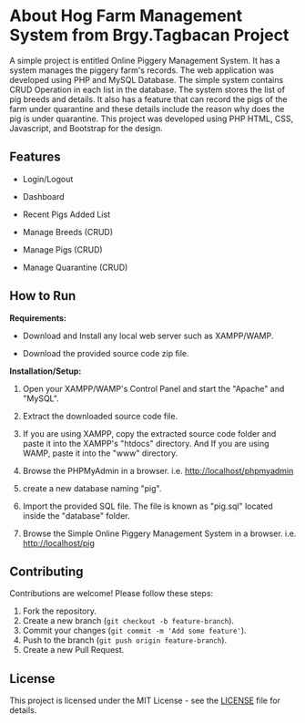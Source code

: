 # About Hog Farm Management System from Brgy.Tagbacan Project

A simple project is entitled Online Piggery Management System. It has a system manages the piggery farm's records. The web application was developed using PHP and MySQL Database. The simple system contains CRUD Operation in each list in the database. The system stores the list of pig breeds and details. It also has a feature that can record the pigs of the farm under quarantine and these details include the reason why does the pig is under quarantine. This project was developed using PHP HTML, CSS, Javascript, and Bootstrap for the design.

## Features

- Login/Logout

- Dashboard

- Recent Pigs Added List

- Manage Breeds (CRUD)

- Manage Pigs (CRUD)

- Manage Quarantine (CRUD)

## How to Run

**Requirements:**

- Download and Install any local web server such as XAMPP/WAMP.

- Download the provided source code zip file.

**Installation/Setup:**

1. Open your XAMPP/WAMP's Control Panel and start the "Apache" and "MySQL".

2. Extract the downloaded source code file.

3. If you are using XAMPP, copy the extracted source code folder and paste it into the XAMPP's "htdocs" directory. And If you are using WAMP, paste it into the "www" directory.

4. Browse the PHPMyAdmin in a browser. i.e. <http://localhost/phpmyadmin>

5. create a new database naming "pig".

6. Import the provided SQL file. The file is known as "pig.sql"
located inside the "database" folder.

7. Browse the Simple Online Piggery Management System in a browser. i.e. <http://localhost/pig>

## Contributing

Contributions are welcome! Please follow these steps:

1. Fork the repository.
2. Create a new branch (`git checkout -b feature-branch`).
3. Commit your changes (`git commit -m 'Add some feature'`).
4. Push to the branch (`git push origin feature-branch`).
5. Create a new Pull Request.

## License

This project is licensed under the MIT License - see the [LICENSE](https://github.com/kenjutzue/Hog-Farm-Management-System?tab=MIT-1-ov-file) file for details.
